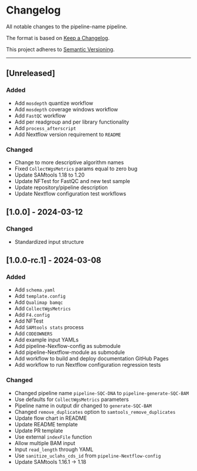 # Changelog
All notable changes to the pipeline-name pipeline.

The format is based on [Keep a Changelog](https://keepachangelog.com/en/1.0.0/).

This project adheres to [Semantic Versioning](https://semver.org/spec/v2.0.0.html).

---

## [Unreleased]

### Added
- Add `mosdepth` quantize workflow
- Add `mosdepth` coverage windows workflow
- Add `FastQC` workflow
- Add per readgroup and per library functionality
- Add `process_afterscript`
- Add Nextflow version requirement to `README`

### Changed
- Change to more descriptive algorithm names
- Fixed `CollectWgsMetrics` params equal to zero bug
- Update SAMtools 1.18 to 1.20
- Update NFTest for FastQC and new test sample
- Update repository/pipeline description
- Update Nextflow configuration test workflows

## [1.0.0] - 2024-03-12
### Changed
- Standardized input structure

## [1.0.0-rc.1] - 2024-03-08
### Added
- Add `schema.yaml`
- Add `template.config`
- Add `Qualimap bamqc`
- Add `CollectWgsMetrics`
- Add `F4.config`
- Add NFTest
- Add `SAMtools stats` process
- Add `CODEOWNERS`
- Add example input YAMLs
- Add pipeline-Nexflow-config as submodule
- Add pipeline-Nextflow-module as submodule
- Add workflow to build and deploy documentation GitHub Pages
- Add workflow to run Nextflow configuration regression tests

### Changed
- Changed pipeline name `pipeline-SQC-DNA` to `pipeline-generate-SQC-BAM`
- Use defaults for `CollectWgsMetrics` parameters
- Pipeline name in output dir changed to `generate-SQC-BAM`
- Changed `remove_duplicates` option to `samtools_remove_duplicates`
- Update flow chart in README
- Update README template
- Update PR template
- Use external `indexFile` function
- Allow multiple BAM input
- Input `read_length` through YAML
- Use `sanitize_uclahs_cds_id` from `pipeline-Nextflow-config`
- Update SAMtools 1.16.1 -> 1.18
